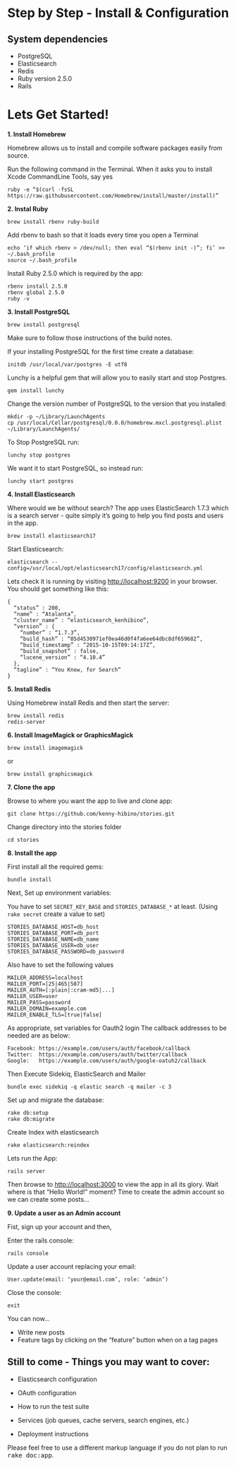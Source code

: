 # Step by Step - Install & Configuration

## System dependencies

* PostgreSQL
* Elasticsearch
* Redis
* Ruby version 2.5.0
* Rails

# Lets Get Started!

**1. Install Homebrew**

Homebrew allows us to install and compile software packages easily from source.

Run the following command in the Terminal. When it asks you to install Xcode CommandLine Tools, say yes

```ruby -e “$(curl -fsSL https://raw.githubusercontent.com/Homebrew/install/master/install)”```

**2. Instal Ruby**

```
brew install rbenv ruby-build
```

Add rbenv to bash so that it loads every time you open a Terminal

```
echo ‘if which rbenv > /dev/null; then eval “$(rbenv init -)”; fi’ >> ~/.bash_profile
source ~/.bash_profile
```

Install Ruby 2.5.0 which is required by the app:

```
rbenv install 2.5.0
rbenv global 2.5.0
ruby -v
```

**3. Install PostgreSQL**

```
brew install postgresql
```

Make sure to follow those instructions of the build notes.

If your installing PostgreSQL for the first time create a database:

```
initdb /usr/local/var/postgres -E utf8
```

Lunchy is a helpful gem that will allow you to easily start and stop Postgres.

```
gem install lunchy
```

Change the version number of PostgreSQL to the version that you installed:

```
mkdir -p ~/Library/LaunchAgents
cp /usr/local/Cellar/postgresql/0.0.0/homebrew.mxcl.postgresql.plist ~/Library/LaunchAgents/
```

To Stop PostgreSQL run:
```
lunchy stop postgres
```

We want it to start PostgreSQL, so instead run:
```
lunchy start postgres
```


**4. Install Elasticsearch**

Where would we be without search? The app uses ElasticSearch 1.7.3 which is a search server - quite simply it’s going to help you find posts and users in the app.

```
brew install elasticsearch17
```

Start Elasticsearch:
```
elasticsearch --config=/usr/local/opt/elasticsearch17/config/elasticsearch.yml
```

Lets check it is running by visiting [http://localhost:9200](http://localhost:9200) in your browser. You should get something like this:

```
{
  “status” : 200,
  “name” : “Atalanta”,
  “cluster_name” : “elasticsearch_kenhibino”,
  “version” : {
    “number” : “1.7.3”,
    “build_hash” : “05d4530971ef0ea46d0f4fa6ee64dbc8df659682”,
    “build_timestamp” : “2015-10-15T09:14:17Z”,
    “build_snapshot” : false,
    “lucene_version” : “4.10.4”
  },
  “tagline” : “You Know, for Search”
}
```

**5. Install Redis**

Using Homebrew install Redis and then start the server:

```
brew install redis
redis-server
```

**6. Install ImageMagick or GraphicsMagick**

```
brew install imagemagick
```
or
```
brew install graphicsmagick
```

**7. Clone the app**

Browse to where you want the app to live and clone app:

```
git clone https://github.com/kenny-hibino/stories.git
```

Change directory into the stories folder
```
cd stories
```

**8. Install the app**

First install all the required gems:
```
bundle install
```

Next, Set up environment variables:

You have to set `SECRET_KEY_BASE` and `STORIES_DATABASE_*` at least. (Using `rake secret` create a value to set)

```
STORIES_DATABASE_HOST=db_host
STORIES_DATABASE_PORT=db_port
STORIES_DATABASE_NAME=db_name
STORIES_DATABASE_USER=db_user
STORIES_DATABASE_PASSWORD=db_password
```

Also have to set the following values

```
MAILER_ADDRESS=localhost
MAILER_PORT=[25|465|587]
MAILER_AUTH=[:plain|:cram-md5|...]
MAILER_USER=user
MAILER_PASS=password
MAILER_DOMAIN=example.com
MAILER_ENABLE_TLS=[true|false]
```

As appropriate, set variables for Oauth2 login
The callback addresses to be needed are as below:

```
Facebook: https://example.com/users/auth/facebook/callback
Twitter:  https://example.com/users/auth/twitter/callback
Google:   https://example.com/users/auth/google-oatuh2/callback
```

Then Execute Sidekiq, ElasticSearch and Mailer
```
bundle exec sidekiq -q elastic search -q mailer -c 3
```

Set up and migrate the database:
```
rake db:setup
rake db:migrate
```

Create Index with elasticsearch
```
rake elasticsearch:reindex
```

Lets run the App:
```
rails server
```

Then browse to [http://localhost:3000](http://localhost:3000) to view the app in all its glory. Wait where is that “Hello World!” moment? Time to create the admin account so we can create some posts…

**9. Update a user as an Admin account**

Fist, sign up your account and then,

Enter the rails console:

```
rails console
```

Update a user account replacing your email:

```
User.update(email: ‘your@email.com’, role: ‘admin’)
```

Close the console:

```
exit
```

You can now...
- Write new posts
- Feature tags by clicking on the “feature” button when on a tag pages





## Still to come - Things you may want to cover:

* Elasticsearch configuration

* OAuth configuration

* How to run the test suite

* Services (job queues, cache servers, search engines, etc.)

* Deployment instructions


Please feel free to use a different markup language if you do not plan to run
<tt>rake doc:app</tt>.
